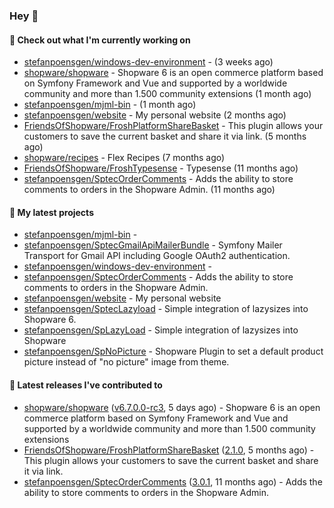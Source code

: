 ### Hey 👋

#### 👷 Check out what I'm currently working on

- [stefanpoensgen/windows-dev-environment](https://github.com/stefanpoensgen/windows-dev-environment) -  (3 weeks ago)
- [shopware/shopware](https://github.com/shopware/shopware) - Shopware 6 is an open commerce platform based on Symfony Framework and Vue and supported by a worldwide community and more than 1.500 community extensions (1 month ago)
- [stefanpoensgen/mjml-bin](https://github.com/stefanpoensgen/mjml-bin) -  (1 month ago)
- [stefanpoensgen/website](https://github.com/stefanpoensgen/website) - My personal website (2 months ago)
- [FriendsOfShopware/FroshPlatformShareBasket](https://github.com/FriendsOfShopware/FroshPlatformShareBasket) - This plugin allows your customers to save the current basket and share it via link. (5 months ago)
- [shopware/recipes](https://github.com/shopware/recipes) - Flex Recipes (7 months ago)
- [FriendsOfShopware/FroshTypesense](https://github.com/FriendsOfShopware/FroshTypesense) - Typesense (11 months ago)
- [stefanpoensgen/SptecOrderComments](https://github.com/stefanpoensgen/SptecOrderComments) - Adds the ability to store comments to orders in the Shopware Admin. (11 months ago)

#### 🌱 My latest projects

- [stefanpoensgen/mjml-bin](https://github.com/stefanpoensgen/mjml-bin) - 
- [stefanpoensgen/SptecGmailApiMailerBundle](https://github.com/stefanpoensgen/SptecGmailApiMailerBundle) - Symfony Mailer Transport for Gmail API including Google OAuth2 authentication.
- [stefanpoensgen/windows-dev-environment](https://github.com/stefanpoensgen/windows-dev-environment) - 
- [stefanpoensgen/SptecOrderComments](https://github.com/stefanpoensgen/SptecOrderComments) - Adds the ability to store comments to orders in the Shopware Admin.
- [stefanpoensgen/website](https://github.com/stefanpoensgen/website) - My personal website
- [stefanpoensgen/SptecLazyload](https://github.com/stefanpoensgen/SptecLazyload) - Simple integration of lazysizes into Shopware 6.
- [stefanpoensgen/SpLazyLoad](https://github.com/stefanpoensgen/SpLazyLoad) - Simple integration of lazysizes into Shopware
- [stefanpoensgen/SpNoPicture](https://github.com/stefanpoensgen/SpNoPicture) - Shopware Plugin to set a default product picture instead of &#34;no picture&#34; image from theme.

#### 🔭 Latest releases I've contributed to

- [shopware/shopware](https://github.com/shopware/shopware) ([v6.7.0.0-rc3](https://github.com/shopware/shopware/releases/tag/v6.7.0.0-rc3), 5 days ago) - Shopware 6 is an open commerce platform based on Symfony Framework and Vue and supported by a worldwide community and more than 1.500 community extensions
- [FriendsOfShopware/FroshPlatformShareBasket](https://github.com/FriendsOfShopware/FroshPlatformShareBasket) ([2.1.0](https://github.com/FriendsOfShopware/FroshPlatformShareBasket/releases/tag/2.1.0), 5 months ago) - This plugin allows your customers to save the current basket and share it via link.
- [stefanpoensgen/SptecOrderComments](https://github.com/stefanpoensgen/SptecOrderComments) ([3.0.1](https://github.com/stefanpoensgen/SptecOrderComments/releases/tag/3.0.1), 11 months ago) - Adds the ability to store comments to orders in the Shopware Admin.
